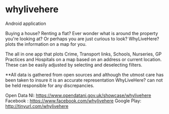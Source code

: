 # whylivehere

Android application

Buying a house? Renting a flat? Ever wonder what is around the property you're looking at? Or perhaps you are just curious to look? WhyLiveHere? plots the information on a map for you.

The all in one app that plots Crime, Transport links, Schools, Nurseries, GP Practices and Hospitals on a map based on an address or current location. These can be easily adjusted by selecting and deselecting filters. 

**All data is gathered from open sources and although the utmost care has been taken to insure it is an accurate representation WhyLiveHere? can not be held responsible for any discrepancies.


Open Data NI: https://www.opendatani.gov.uk/showcase/whylivehere
Facebook : https://www.facebook.com/whylivehere
Google Play: http://tinyurl.com/whylivehere
